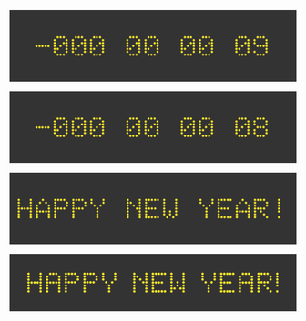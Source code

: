 ![alt text](https://github.com/hietjmo/altere/blob/main/countdown/frame0001.png?raw=true)

![alt text](https://github.com/hietjmo/altere/blob/main/countdown/frame0021.png?raw=true)

![alt text](https://github.com/hietjmo/altere/blob/main/countdown/frame0198.png?raw=true)

![alt text](https://github.com/hietjmo/altere/blob/main/countdown/frame0199.png?raw=true)
